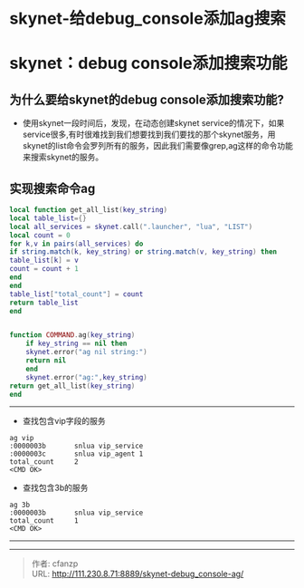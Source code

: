# skynet-给debug_console添加ag搜索


# skynet：debug console添加搜索功能
## 为什么要给skynet的debug console添加搜索功能?
-  使用skynet一段时间后，发现，在动态创建skynet service的情况下，如果service很多,有时很难找到我们想要找到我们要找的那个skynet服务，用skynet的list命令会罗列所有的服务，因此我们需要像grep,ag这样的命令功能来搜索skynet的服务。

## 实现搜索命令ag
```lua
local function get_all_list(key_string)
local table_list={}
local all_services = skynet.call(".launcher", "lua", "LIST")
local count = 0
for k,v in pairs(all_services) do
if string.match(k, key_string) or string.match(v, key_string) then
table_list[k] = v
count = count + 1
end
end
table_list["total_count"] = count
return table_list
end


function COMMAND.ag(key_string)
    if key_string == nil then
    skynet.error("ag nil string:")
    return nil
    end
    skynet.error("ag:",key_string)
return get_all_list(key_string)
end
```

---

- 查找包含vip字段的服务
```
ag vip
:0000003b       snlua vip_service
:0000003c       snlua vip_agent 1
total_count     2
<CMD OK>
```

-  查找包含3b的服务
```
ag 3b
:0000003b       snlua vip_service
total_count     1
<CMD OK>
```
---


---

> 作者: cfanzp  
> URL: http://111.230.8.71:8889/skynet-debug_console-ag/  

